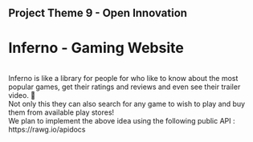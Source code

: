 ## Project Theme 9 - Open Innovation 

# Inferno - Gaming Website
<br/>
Inferno is like a library for people for who like to know about the most popular games, get their ratings and reviews and even see their trailer video. 🤩<br/>
Not only this they can also search for any game to wish to play and buy them from available play stores!<br/>
We plan to implement the above idea using the following public API : <br/>
https://rawg.io/apidocs